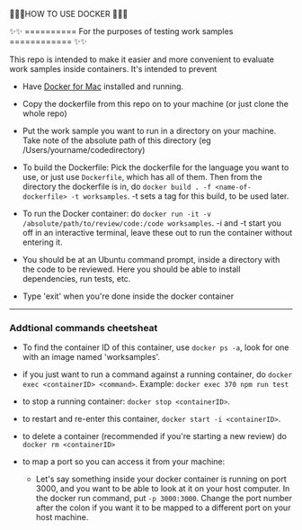 
💖💖🐳HOW TO USE DOCKER 🐳💖💖

✨✨ ========== For the purposes of testing work samples ============ ✨✨

This repo is intended to make it easier and more convenient to evaluate work samples inside containers. It's intended to prevent

  - Have [Docker for Mac](https://download.docker.com/mac/stable/Docker.dmg) installed and running. 

  - Copy the dockerfile from this repo on to your machine (or just clone the whole repo)

  - Put the work sample you want to run in a directory on your machine. Take note of the absolute path of this directory (eg /Users/yourname/codedirectory)

  - To build the Dockerfile: Pick the dockerfile for the language you want to use, or just use `Dockerfile`, which has all of them. Then from the directory the dockerfile is in, do `docker build . -f <name-of-dockerfile> -t worksamples`. -t sets a tag for this build, to be used later.

  - To run the Docker container: do `docker run -it -v /absolute/path/to/review/code:/code worksamples`.  -i and -t start you off in an interactive terminal, leave these out to run the container without entering it.  

  - You should be at an Ubuntu command prompt, inside a directory with the code to be reviewed. Here you should be able to install dependencies, run tests, etc.

  - Type 'exit' when you're done inside the docker container

----------

### Addtional commands cheetsheat

  - To find the container ID of this container, use `docker ps -a`, look for one with an image named 'worksamples'. 

  - if you just want to run a command against a running container, do `docker exec <containerID> <command>`. Example: `docker exec 370 npm run test`

  - to stop a running container: `docker stop <containerID>`.

  - to restart and re-enter this container, `docker start -i <containerID>`.

  - to delete a container (recommended if you're starting a new review) do `docker rm <containerID>`

  - to map a port so you can access it from your machine:
    - Let's say something inside your docker container is running on port 3000, and you want to be able to look at it on your host computer. In the docker run command, put `-p 3000:3000`. Change the port number after the colon if you want it to be mapped to a different port on your host machine.
